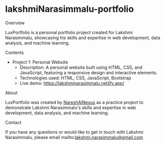 ﻿# lakshmiNarasimmalu-portfolio
 
Overview

LuxPortfolio is a personal portfolio project created for Lakshmi Narasimmalu, showcasing his skills and expertise in web development, data analysis, and machine learning.

Contents

- Project 1: Personal Website
    - Description: A personal website built using HTML, CSS, and JavaScript, featuring a responsive design and interactive elements.
    - Technologies used: HTML, CSS, JavaScript, Bootstrap
    - Live demo: https://lakshminarasimmalu.netlify.app/

About

LuxPortfolio was created by [NareshAiNexus](https://github.com/nareshAiNexus) as a practice project to demonstrate Lakshmi Narasimmalu's skills and expertise in web development, data analysis, and machine learning.

Contact

If you have any questions or would like to get in touch with Lakshmi Narasimmalu, please email mailto:lakshmi.narasimmalu@gmail.com
